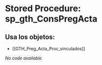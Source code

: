 # Stored Procedure: sp_gth_ConsPregActa

## Usa los objetos:
- [[GTH_Preg_Acta_Proc_vinculados]]

*No code available.*
